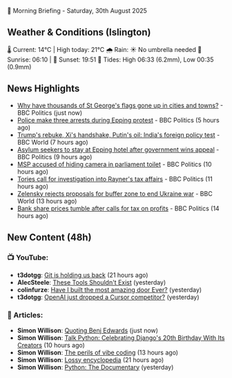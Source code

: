 🌅 Morning Briefing - Saturday, 30th August 2025

## Weather & Conditions (Islington)

🌡️ Current: 14°C | High today: 21°C
🌧️ Rain: ☀️ No umbrella needed
🌅 Sunrise: 06:10 | 🌇 Sunset: 19:51
🌊 Tides: High 06:33 (6.2mm), Low 00:35 (0.9mm)

## News Highlights

- [Why have thousands of St George's flags gone up in cities and towns?](https://www.bbc.com/news/articles/c626vxyxgj6o?at_medium=RSS&at_campaign=rss) - BBC Politics (just now)
- [Police make three arrests during Epping protest](https://www.bbc.com/news/articles/c24z0105m24o?at_medium=RSS&at_campaign=rss) - BBC Politics (5 hours ago)
- [Trump's rebuke, Xi's handshake, Putin's oil: India's foreign policy test](https://www.bbc.com/news/articles/c80d2nvzg72o?at_medium=RSS&at_campaign=rss) - BBC World (7 hours ago)
- [Asylum seekers to stay at Epping hotel after government wins appeal](https://www.bbc.com/news/articles/c8e1zd98k9no?at_medium=RSS&at_campaign=rss) - BBC Politics (9 hours ago)
- [MSP accused of hiding camera in parliament toilet](https://www.bbc.com/news/videos/cpwyg795wpwo?at_medium=RSS&at_campaign=rss) - BBC Politics (10 hours ago)
- [Tories call for investigation into Rayner's tax affairs](https://www.bbc.com/news/articles/cjw6evl4zy8o?at_medium=RSS&at_campaign=rss) - BBC Politics (11 hours ago)
- [Zelensky rejects proposals for buffer zone to end Ukraine war](https://www.bbc.com/news/articles/c04r0z1pr25o?at_medium=RSS&at_campaign=rss) - BBC World (13 hours ago)
- [Bank share prices tumble after calls for tax on profits](https://www.bbc.com/news/articles/cm2v3700pvqo?at_medium=RSS&at_campaign=rss) - BBC Politics (14 hours ago)

## New Content (48h)
### 📺 YouTube:

- **t3dotgg**: [Git is holding us back](https://www.youtube.com/watch?v=eBXyn8SXFtU) (21 hours ago)
- **AlecSteele**: [These Tools Shouldn't Exist](https://www.youtube.com/watch?v=9JpX9yesW0Q) (yesterday)
- **colinfurze**: [Have I built the most amazing door Ever?](https://www.youtube.com/watch?v=zY9ohkM3CUU) (yesterday)
- **t3dotgg**: [OpenAI just dropped a Cursor competitor?](https://www.youtube.com/watch?v=W6PHyjPaEP0) (yesterday)

### 📝 Articles:

- **Simon Willison**: [Quoting Benj Edwards](https://simonwillison.net/2025/Aug/30/benj-edwards/#atom-everything) (just now)
- **Simon Willison**: [Talk Python: Celebrating Django's 20th Birthday With Its Creators](https://simonwillison.net/2025/Aug/29/talk-python/#atom-everything) (10 hours ago)
- **Simon Willison**: [The perils of vibe coding](https://simonwillison.net/2025/Aug/29/the-perils-of-vibe-coding/#atom-everything) (13 hours ago)
- **Simon Willison**: [Lossy encyclopedia](https://simonwillison.net/2025/Aug/29/lossy-encyclopedia/#atom-everything) (21 hours ago)
- **Simon Willison**: [Python: The Documentary](https://simonwillison.net/2025/Aug/28/python-the-documentary/#atom-everything) (yesterday)
